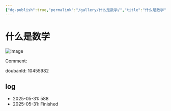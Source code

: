 ```yaml
---
{"dg-publish":true,"permalink":"/gallery/什么是数学/","title":"什么是数学","created":"2025-06-02T12:37:17.179+08:00"}
---
```



# 什么是数学

![image](https://hiraeth-picbed.oss-cn-beijing.aliyuncs.com/20250531155213.webp)

Comment: 



doubanId: 10455982

## log

- 2025-05-31: 588
- 2025-05-31: Finished
